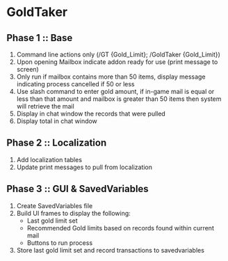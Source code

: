 # GoldTaker

## Phase 1 :: Base
1. Command line actions only  (/GT {Gold_Limit}; /GoldTaker {Gold_Limit})
2. Upon opening Mailbox indicate addon ready for use (print message to screen)
3. Only run if mailbox contains more than 50 items, display message indicating process cancelled if 50 or less
4. Use slash command to enter gold amount, if in-game mail is equal or less than that amount and mailbox is greater than 50 items then system will retrieve the mail
5. Display in chat window the records that were pulled
6. Display total in chat window

## Phase 2 :: Localization
1. Add localization tables
2. Update print messages to pull from localization

## Phase 3 :: GUI & SavedVariables
1. Create SavedVariables file
2. Build UI frames to display the following:
   - Last gold limit set
   - Recommended Gold limits based on records found within current mail 
   - Buttons to run process
3. Store last gold limit set and record transactions to savedvariables
